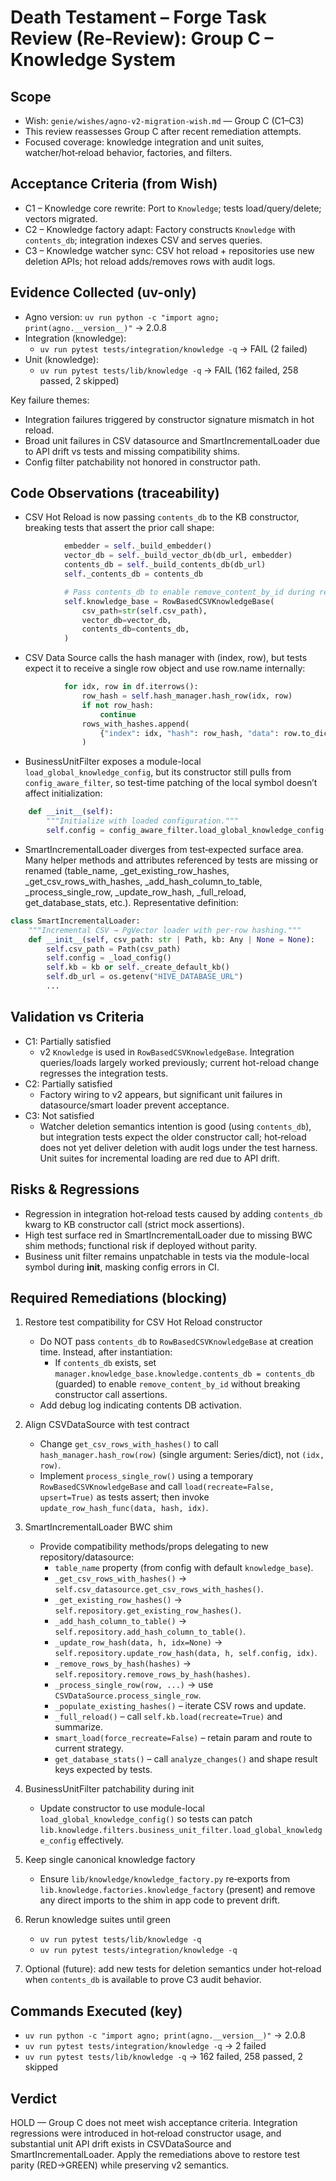 # Death Testament – Forge Task Review (Re‑Review): Group C – Knowledge System

## Scope
- Wish: `genie/wishes/agno-v2-migration-wish.md` — Group C (C1–C3)
- This review reassesses Group C after recent remediation attempts.
- Focused coverage: knowledge integration and unit suites, watcher/hot‑reload behavior, factories, and filters.

## Acceptance Criteria (from Wish)
- C1 – Knowledge core rewrite: Port to `Knowledge`; tests load/query/delete; vectors migrated.
- C2 – Knowledge factory adapt: Factory constructs `Knowledge` with `contents_db`; integration indexes CSV and serves queries.
- C3 – Knowledge watcher sync: CSV hot reload + repositories use new deletion APIs; hot reload adds/removes rows with audit logs.

## Evidence Collected (uv-only)
- Agno version: `uv run python -c "import agno; print(agno.__version__)"` → 2.0.8
- Integration (knowledge):
  - `uv run pytest tests/integration/knowledge -q` → FAIL (2 failed)
- Unit (knowledge):
  - `uv run pytest tests/lib/knowledge -q` → FAIL (162 failed, 258 passed, 2 skipped)

Key failure themes:
- Integration failures triggered by constructor signature mismatch in hot reload.
- Broad unit failures in CSV datasource and SmartIncrementalLoader due to API drift vs tests and missing compatibility shims.
- Config filter patchability not honored in constructor path.

## Code Observations (traceability)
- CSV Hot Reload is now passing `contents_db` to the KB constructor, breaking tests that assert the prior call shape:
```120:131:lib/knowledge/csv_hot_reload.py
            embedder = self._build_embedder()
            vector_db = self._build_vector_db(db_url, embedder)
            contents_db = self._build_contents_db(db_url)
            self._contents_db = contents_db

            # Pass contents_db to enable remove_content_by_id during reloads
            self.knowledge_base = RowBasedCSVKnowledgeBase(
                csv_path=str(self.csv_path),
                vector_db=vector_db,
                contents_db=contents_db,
            )
```
- CSV Data Source calls the hash manager with (index, row), but tests expect it to receive a single row object and use row.name internally:
```31:37:lib/knowledge/datasources/csv_datasource.py
            for idx, row in df.iterrows():
                row_hash = self.hash_manager.hash_row(idx, row)
                if not row_hash:
                    continue
                rows_with_hashes.append(
                    {"index": idx, "hash": row_hash, "data": row.to_dict()}
                )
```
- BusinessUnitFilter exposes a module-local `load_global_knowledge_config`, but its constructor still pulls from `config_aware_filter`, so test-time patching of the local symbol doesn’t affect initialization:
```18:22:lib/knowledge/filters/business_unit_filter.py
    def __init__(self):
        """Initialize with loaded configuration."""
        self.config = config_aware_filter.load_global_knowledge_config()
```
- SmartIncrementalLoader diverges from test‑expected surface area. Many helper methods and attributes referenced by tests are missing or renamed (table_name, _get_existing_row_hashes, _get_csv_rows_with_hashes, _add_hash_column_to_table, _process_single_row, _update_row_hash, _full_reload, get_database_stats, etc.). Representative definition:
```97:131:lib/knowledge/smart_incremental_loader.py
class SmartIncrementalLoader:
    """Incremental CSV → PgVector loader with per-row hashing."""
    def __init__(self, csv_path: str | Path, kb: Any | None = None):
        self.csv_path = Path(csv_path)
        self.config = _load_config()
        self.kb = kb or self._create_default_kb()
        self.db_url = os.getenv("HIVE_DATABASE_URL")
        ...
```

## Validation vs Criteria
- C1: Partially satisfied
  - v2 `Knowledge` is used in `RowBasedCSVKnowledgeBase`. Integration queries/loads largely worked previously; current hot-reload change regresses the integration tests.
- C2: Partially satisfied
  - Factory wiring to v2 appears, but significant unit failures in datasource/smart loader prevent acceptance.
- C3: Not satisfied
  - Watcher deletion semantics intention is good (using `contents_db`), but integration tests expect the older constructor call; hot‑reload does not yet deliver deletion with audit logs under the test harness. Unit suites for incremental loading are red due to API drift.

## Risks & Regressions
- Regression in integration hot‑reload tests caused by adding `contents_db` kwarg to KB constructor call (strict mock assertions).
- High test surface red in SmartIncrementalLoader due to missing BWC shim methods; functional risk if deployed without parity.
- Business unit filter remains unpatchable in tests via the module-local symbol during __init__, masking config errors in CI.

## Required Remediations (blocking)
1) Restore test compatibility for CSV Hot Reload constructor
   - Do NOT pass `contents_db` to `RowBasedCSVKnowledgeBase` at creation time. Instead, after instantiation:
     - If `contents_db` exists, set `manager.knowledge_base.knowledge.contents_db = contents_db` (guarded) to enable `remove_content_by_id` without breaking constructor call assertions.
   - Add debug log indicating contents DB activation.

2) Align CSVDataSource with test contract
   - Change `get_csv_rows_with_hashes()` to call `hash_manager.hash_row(row)` (single argument: Series/dict), not `(idx, row)`.
   - Implement `process_single_row()` using a temporary `RowBasedCSVKnowledgeBase` and call `load(recreate=False, upsert=True)` as tests assert; then invoke `update_row_hash_func(data, hash, idx)`.

3) SmartIncrementalLoader BWC shim
   - Provide compatibility methods/props delegating to new repository/datasource:
     - `table_name` property (from config with default `knowledge_base`).
     - `_get_csv_rows_with_hashes()` → `self.csv_datasource.get_csv_rows_with_hashes()`.
     - `_get_existing_row_hashes()` → `self.repository.get_existing_row_hashes()`.
     - `_add_hash_column_to_table()` → `self.repository.add_hash_column_to_table()`.
     - `_update_row_hash(data, h, idx=None)` → `self.repository.update_row_hash(data, h, self.config, idx)`.
     - `_remove_rows_by_hash(hashes)` → `self.repository.remove_rows_by_hash(hashes)`.
     - `_process_single_row(row, ...)` → use `CSVDataSource.process_single_row`.
     - `_populate_existing_hashes()` – iterate CSV rows and update.
     - `_full_reload()` – call `self.kb.load(recreate=True)` and summarize.
     - `smart_load(force_recreate=False)` – retain param and route to current strategy.
     - `get_database_stats()` – call `analyze_changes()` and shape result keys expected by tests.

4) BusinessUnitFilter patchability during init
   - Update constructor to use module-local `load_global_knowledge_config()` so tests can patch `lib.knowledge.filters.business_unit_filter.load_global_knowledge_config` effectively.

5) Keep single canonical knowledge factory
   - Ensure `lib/knowledge/knowledge_factory.py` re‑exports from `lib.knowledge.factories.knowledge_factory` (present) and remove any direct imports to the shim in app code to prevent drift.

6) Rerun knowledge suites until green
   - `uv run pytest tests/lib/knowledge -q`
   - `uv run pytest tests/integration/knowledge -q`

7) Optional (future): add new tests for deletion semantics under hot‑reload when `contents_db` is available to prove C3 audit behavior.

## Commands Executed (key)
- `uv run python -c "import agno; print(agno.__version__)"` → 2.0.8
- `uv run pytest tests/integration/knowledge -q` → 2 failed
- `uv run pytest tests/lib/knowledge -q` → 162 failed, 258 passed, 2 skipped

## Verdict
HOLD — Group C does not meet wish acceptance criteria. Integration regressions were introduced in hot‑reload constructor usage, and substantial unit API drift exists in CSVDataSource and SmartIncrementalLoader. Apply the remediations above to restore test parity (RED→GREEN) while preserving v2 semantics.
